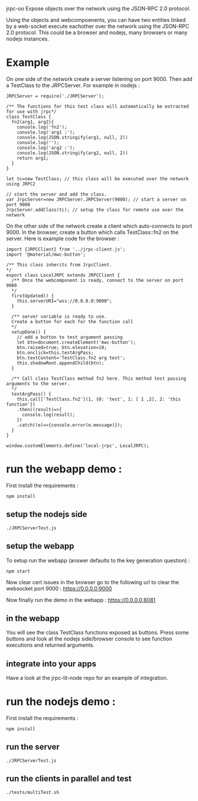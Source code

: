 jrpc-oo Expose objects over the network using the JSON-RPC 2.0 protocol.

Using the objects and webcompoenents, you can have two entities linked by a web-socket execute eachother over the network using the JSON-RPC 2.0 protocol. This could be a browser and nodejs, many browsers or many nodejs instances.

# Example
On one side of the network create a server listening on port 9000. Then add a TestClass to the JRPCServer. For example in nodejs :
```
JRPCServer = require('./JRPCServer');

/** The functions for this test class will automatically be extracted for use with jrpc*/
class TestClass {
  fn2(arg1, arg2){
    console.log('fn2');
    console.log('arg1 :');
    console.log(JSON.stringify(arg1, null, 2))
    console.log('');
    console.log('arg2 :');
    console.log(JSON.stringify(arg2, null, 2))
    return arg1;
  }
}

let tc=new TestClass; // this class will be executed over the network using JRPC2

// start the server and add the class.
var JrpcServer=new JRPCServer.JRPCServer(9000); // start a server on port 9000
JrpcServer.addClass(tc); // setup the class for remote use over the network
```

On the other side of the network create a client which auto-connects to port 9000. In the browser, create a button which calls TestClass::fn2 on the server. Here is example code for the browser  :
```
import {JRPCClient} from '../jrpc-client.js';
import '@material/mwc-button';

/** This class inherits from JrpcClient.
*/
export class LocalJRPC extends JRPCClient {
  /** Once the webcomponent is ready, connect to the server on port 9000
  */
  firstUpdated() {
    this.serverURI="wss://0.0.0.0:9000";
  }

  /** server variable is ready to use.
  Create a button for each for the function call
  */
  setupDone() {
    // add a button to test argument passing
    let btn=document.createElement('mwc-button');
    btn.raised=true; btn.elevation=10;
    btn.onclick=this.testArgPass;
    btn.textContent='TestClass.fn2 arg test';
    this.shadowRoot.appendChild(btn);
  }

  /** Call class TestClass method fn2 here. This method test passing arguments to the server.
  */
  testArgPass() {
    this.call['TestClass.fn2'](1, {0: 'test', 1: [ 1 ,2], 2: 'this function'})
    .then((result)=>{
      console.log(result);
    })
    .catch((e)=>{console.error(e.message)});
  }
}

window.customElements.define('local-jrpc', LocalJRPC);
```

# run the webapp demo :

First install the requirements :
```
npm install
```

## setup the nodejs side

```
./JRPCServerTest.js
```

## setup the webapp

To setup run the webapp (answer defaults to the key generation question) :
```
npm start
```
Now clear cert issues in the browser go to the following url to clear the websocket port 9000 : https://0.0.0.0:9000

Now finally run the demo in the webapp : https://0.0.0.0:8081

## in the webapp

You will see the class TestClass functions exposed as buttons. Press some buttons and look at the nodejs side/browser console to see function executions and returned arguments.

## integrate into your apps

Have a look at the jrpc-lit-node repo for an example of integration.

# run the nodejs demo :

First install the requirements :
```
npm install
```
## run the server
```
./JRPCServerTest.js
```
## run the clients in parallel and test

```
./tests/multiTest.sh

```
